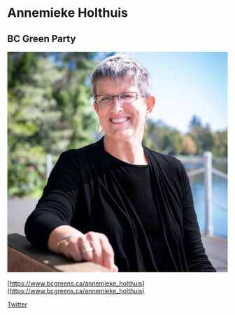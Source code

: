 # Annemieke Holthuis

## BC Green Party

![photo of Annemieke Holthuis](images/Holthuis.png)

[https://www.bcgreens.ca/annemieke_holthuis](https://www.bcgreens.ca/annemieke_holthuis)

[Twitter](https://twitter.com/AeHolthuis)

